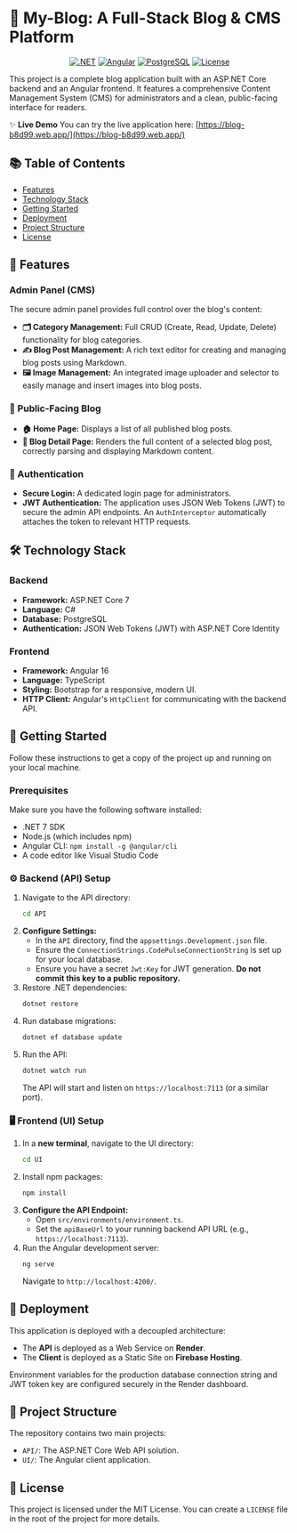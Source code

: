 # 📝 My-Blog: A Full-Stack Blog & CMS Platform

<div align="center">

[![.NET](https://img.shields.io/badge/.NET-7-512BD4?style=for-the-badge&logo=dotnet)](https://dotnet.microsoft.com/en-us/download/dotnet/7.0)
[![Angular](https://img.shields.io/badge/Angular-16-DD0031?style=for-the-badge&logo=angular&logoColor=white)](https://angular.io/)
[![PostgreSQL](https://img.shields.io/badge/PostgreSQL-4169E1?style=for-the-badge&logo=postgresql&logoColor=white)](https://www.postgresql.org/)
[![License](https://img.shields.io/badge/license-MIT-blue.svg?style=for-the-badge)](/LICENSE)

</div>

This project is a complete blog application built with an ASP.NET Core backend and an Angular frontend. It features a comprehensive Content Management System (CMS) for administrators and a clean, public-facing interface for readers.

✨ **Live Demo**
You can try the live application here: [https://blog-b8d99.web.app/](https://blog-b8d99.web.app/)

## 📚 Table of Contents
- [Features](#-features)
- [Technology Stack](#-technology-stack)
- [Getting Started](#-getting-started)
- [Deployment](#-deployment)
- [Project Structure](#-project-structure)
- [License](#-license)

## 🌟 Features

### Admin Panel (CMS)
The secure admin panel provides full control over the blog's content:

*   **🗂️ Category Management:** Full CRUD (Create, Read, Update, Delete) functionality for blog categories.
*   **✍️ Blog Post Management:** A rich text editor for creating and managing blog posts using Markdown.
*   **🖼️ Image Management:** An integrated image uploader and selector to easily manage and insert images into blog posts.

### 📰 Public-Facing Blog

*   **🏠 Home Page:** Displays a list of all published blog posts.
*   **📖 Blog Detail Page:** Renders the full content of a selected blog post, correctly parsing and displaying Markdown content.

### 🔐 Authentication

*   **Secure Login:** A dedicated login page for administrators.
*   **JWT Authentication:** The application uses JSON Web Tokens (JWT) to secure the admin API endpoints. An `AuthInterceptor` automatically attaches the token to relevant HTTP requests.

## 🛠️ Technology Stack

### Backend
*   **Framework:** ASP.NET Core 7
*   **Language:** C#
*   **Database:** PostgreSQL
*   **Authentication:** JSON Web Tokens (JWT) with ASP.NET Core Identity

### Frontend
*   **Framework:** Angular 16
*   **Language:** TypeScript
*   **Styling:** Bootstrap for a responsive, modern UI.
*   **HTTP Client:** Angular's `HttpClient` for communicating with the backend API.

## 🚀 Getting Started

Follow these instructions to get a copy of the project up and running on your local machine.

### Prerequisites
Make sure you have the following software installed:
*   .NET 7 SDK
*   Node.js (which includes npm)
*   Angular CLI: `npm install -g @angular/cli`
*   A code editor like Visual Studio Code

### ⚙️ Backend (API) Setup
1.  Navigate to the API directory:
    ```sh
    cd API
    ```
2.  **Configure Settings:**
    *   In the `API` directory, find the `appsettings.Development.json` file.
    *   Ensure the `ConnectionStrings.CodePulseConnectionString` is set up for your local database.
    *   Ensure you have a secret `Jwt:Key` for JWT generation. **Do not commit this key to a public repository.**
3.  Restore .NET dependencies:
    ```sh
    dotnet restore
    ```
4.  Run database migrations:
    ```sh
    dotnet ef database update
    ```
5.  Run the API:
    ```sh
    dotnet watch run
    ```
    The API will start and listen on `https://localhost:7113` (or a similar port).

### 🖥️ Frontend (UI) Setup
1.  In a **new terminal**, navigate to the UI directory:
    ```sh
    cd UI
    ```
2.  Install npm packages:
    ```sh
    npm install
    ```
3.  **Configure the API Endpoint:**
    *   Open `src/environments/environment.ts`.
    *   Set the `apiBaseUrl` to your running backend API URL (e.g., `https://localhost:7113`).
4.  Run the Angular development server:
    ```sh
    ng serve
    ```
    Navigate to `http://localhost:4200/`.

## 🚀 Deployment
This application is deployed with a decoupled architecture:

*   The **API** is deployed as a Web Service on **Render**.
*   The **Client** is deployed as a Static Site on **Firebase Hosting**.

Environment variables for the production database connection string and JWT token key are configured securely in the Render dashboard.

## 📁 Project Structure
The repository contains two main projects:

*   `API/`: The ASP.NET Core Web API solution.
*   `UI/`: The Angular client application.

## 📄 License
This project is licensed under the MIT License. You can create a `LICENSE` file in the root of the project for more details.
